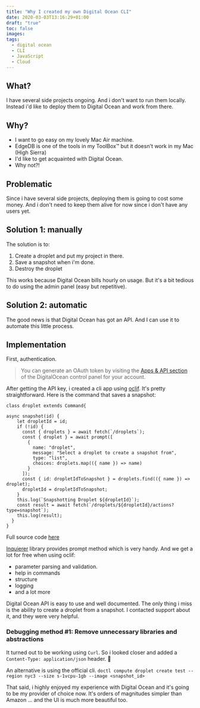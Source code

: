 ```yaml
---
title: "Why I created my own Digital Ocean CLI"
date: 2020-03-03T13:16:29+01:00
draft: "true"
toc: false
images:
tags: 
  - digital ocean
  - CLI
  - JavaScript
  - Cloud
---
```

## What?
I have several side projects ongoing. And i don't want to run them locally.
Instead i'd like to deploy them to Digital Ocean and work from there.

## Why?
- I want to go easy on my lovely Mac Air machine.
- EdgeDB is one of the tools in my ToolBox™️ but it doesn't work in my Mac (High Sierra)
- I'd like to get acquainted with Digital Ocean.
- Why not?!

## Problematic
Since i have several side projects, deploying them is going to cost some money.
And i don't need to keep them alive for now since i don't have any users yet.

## Solution 1: manually
The solution is to:
1. Create a droplet and put my project in there.
2. Save a snapshot when i'm done.
3. Destroy the droplet

This works because Digital Ocean bills hourly on usage.
But it's a bit tedious to do using the admin panel (easy but repetitive).

## Solution 2: automatic
The good news is that Digital Ocean has got an API.
And I can use it to automate this little process.

## Implementation
First, authentication.
> You can generate an OAuth token by visiting the [Apps & API section](https://cloud.digitalocean.com/settings/applications) of the DigitalOcean control panel for your account.

After getting the API key, i created a cli app using [oclif](https://oclif.io/).
It's pretty straightforward. Here is the command that saves a snapshot:

```ecmascript 6
class droplet extends Command{

async snapshot(id) {
    let dropletId = id;
    if (!id) {
      const { droplets } = await fetch(`/droplets`);
      const { droplet } = await prompt([
        {
          name: "droplet",
          message: "Select a droplet to create a snapshot from",
          type: "list",
          choices: droplets.map(({ name }) => name)
        }
      ]);
      const { id: dropletIdToSnapshot } = droplets.find(({ name }) => droplet);
      dropletId = dropletIdToSnapshot;
    }
    this.log(`Snapshotting Droplet ${dropletId}`);
    const result = await fetch(`/droplets/${dropletId}/actions?type=snapshot`);
    this.log(result);
  }
}
```
Full source code [here](https://github.com/haikyuu/digital-ocean-cli)

[Inquierer](https://github.com/SBoudrias/Inquirer.js/) library provides prompt method which is very handy.
And we get a lot for free when using oclif:
- parameter parsing and validation.
- help in commands
- structure
- logging
- and a lot more

Digital Ocean API is easy to use and well documented. The only thing i miss is the ability to create a droplet from a snapshot.
I contacted support about it, and they were very helpful.

### Debugging method #1: Remove unnecessary libraries and abstractions

It turned out to be working using `Curl`. So i looked closer and added a `Content-Type: application/json` header. 🎉

An alternative is using the official cli.
`doctl compute droplet create test --region nyc3 --size s-1vcpu-1gb --image <snapshot_id>`

That said, i highly enjoyed my experience with Digital Ocean and it's going to be my provider of choice now.
It's orders of magnitudes simpler than Amazon ... and the UI is much more beautiful too.
